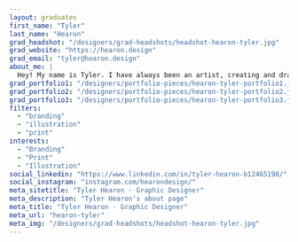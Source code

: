 ```yaml
---
layout: graduates
first_name: "Tyler"
last_name: "Hearon"
grad_headshot: "/designers/grad-headshots/headshot-hearon-tyler.jpg"
grad_website: "https://hearon.design"
grad_email: "tyler@hearon.design"
about_me: |
  Hey! My name is Tyler. I have always been an artist, creating and drawing from an early age. What once began as designing my own tattoos has now finally lead to a fully creative career.
grad_portfolio1: "/designers/portfolio-pieces/hearon-tyler-portfolio1.jpg"
grad_portfolio2: "/designers/portfolio-pieces/hearon-tyler-portfolio2.jpg"
grad_portfolio3: "/designers/portfolio-pieces/hearon-tyler-portfolio3.jpg"
filters:
  - "branding"
  - "illustration"
  - "print"
interests:
  - "Branding"
  - "Print"
  - "Illustration"
social_linkedin: "https://www.linkedin.com/in/tyler-hearon-b12465198/"
social_instagram: "instagram.com/hearondesign/"
meta_sitetitle: "Tyler Hearon · Graphic Designer"
meta_description: "Tyler Hearon's about page"
meta_title: "Tyler Hearon · Graphic Designer"
meta_url: "hearon-tyler"
meta_img: "/designers/grad-headshots/headshot-hearon-tyler.jpg"
---
```

